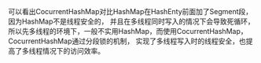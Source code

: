 可以看出CocurrentHashMap对比HashMap在HashEnty前面加了Segment段，因为HashMap不是线程安全的，
并且在多线程同时写入的情况下会导致死循环，
所以先多线程的环境下，一般不实用HashMap，而使用CocurrentHashMap，
CocurrentHashMap通过分段锁的机制，
实现了多线程写入时的线程安全，也提高了多线程情况下的访问效率。


